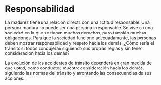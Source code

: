 # Responsabilidad

La madurez tiene una relación directa con una actitud responsable. Una persona madura no puede ser una persona irresponsable. Se vive en una sociedad en la que se tienen muchos derechos, pero también muchas obligaciones. Para que la sociedad funcione adecuadamente, las personas deben mostrar responsabilidad y respeto hacia los demás. ¿Cómo sería el tránsito si todos condujeran siguiendo sus propias reglas y sin tener consideración hacia los demás?

La evolución de los accidentes de tránsito dependerá en gran medida de que usted, como conductor, muestre consideración hacia los demás, siguiendo las normas del tránsito y afrontando las consecuencias de sus acciones.

